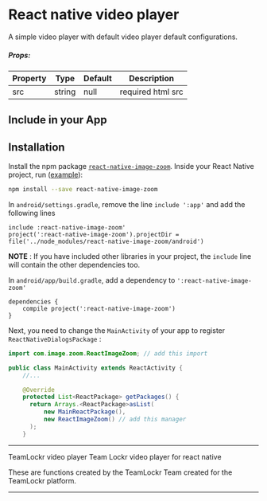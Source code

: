 # React native video player

A simple video player with default video player default configurations.

##### Props:
| Property | Type | Default | Description |
|---------------|----------|--------------|----------------------------------------------------------------|
| src | string | null | required html src |

## Include in your App

Installation
------------

Install the npm package [`react-native-image-zoom`](https://www.npmjs.com/package/react-native-image-zoom). Inside your React Native project, run ([example](https://github.com/aakashns/react-native-image-zoom-example/commit/a1c2de9c208a834fcf8fef6dbc736c370293ce7a)):
```bash
npm install --save react-native-image-zoom
```

In `android/settings.gradle`, remove the line `include ':app'` and add the following lines
```
include :react-native-image-zoom'
project(':react-native-image-zoom').projectDir = file('../node_modules/react-native-image-zoom/android')
```
**NOTE** : If you have included other libraries in your project, the `include` line will contain the other dependencies too.

In `android/app/build.gradle`, add a dependency to `':react-native-image-zoom'`
```
dependencies {
    compile project(':react-native-image-zoom')
}
```

Next, you need to change the `MainActivity` of your app to register `ReactNativeDialogsPackage` :
```java
import com.image.zoom.ReactImageZoom; // add this import

public class MainActivity extends ReactActivity {
    //...

    @Override
    protected List<ReactPackage> getPackages() {
      return Arrays.<ReactPackage>asList(
          new MainReactPackage(),
          new ReactImageZoom() // add this manager
      );
    }
```


---

TeamLockr video player
Team Lockr video player for react native

These are functions created by the TeamLockr Team created for the TeamLockr platform.

---
